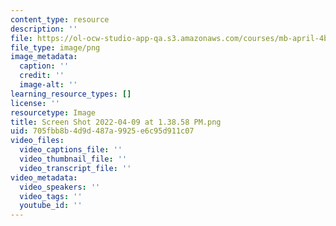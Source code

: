 ```yaml
---
content_type: resource
description: ''
file: https://ol-ocw-studio-app-qa.s3.amazonaws.com/courses/mb-april-4b/screen-shot-2022-04-09-at-13858-pm.png
file_type: image/png
image_metadata:
  caption: ''
  credit: ''
  image-alt: ''
learning_resource_types: []
license: ''
resourcetype: Image
title: Screen Shot 2022-04-09 at 1.38.58 PM.png
uid: 705fbb8b-4d9d-487a-9925-e6c95d911c07
video_files:
  video_captions_file: ''
  video_thumbnail_file: ''
  video_transcript_file: ''
video_metadata:
  video_speakers: ''
  video_tags: ''
  youtube_id: ''
---
```

